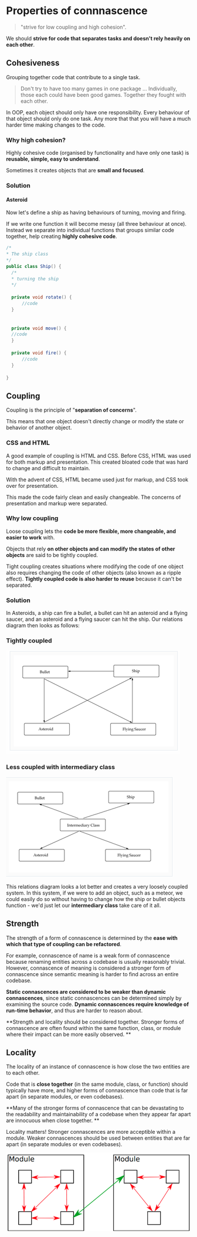 # Properties of connnascence


> "strive for low coupling and high cohesion". 

We should **strive for code that separates tasks and doesn't rely heavily on each other**.

## Cohesiveness
Grouping together code that contribute to a single task.

> Don't try to have too many games in one package ... Individually, those each could have been good games. Together they fought with each other.

In OOP, each object should only have one responsibility. Every behaviour of that object should only do one task. Any more that that you will have a much harder time making changes to the code.

### Why high cohesion?
Highly cohesive code (organised by functionality and have only one task) is **reusable, simple, easy to understand**.

Sometimes it creates objects that are **small and focused**.

### Solution


#### Asteroid

Now let's define a ship as having behaviours of turning, moving and firing.

If we write one function it will become messy (all three behaviour at once). Instead we separate into individual functions that groups similar code together, help creating **highly cohesive code**.

```java
/*
* The ship class
*/
public class Ship() {
  /*
  * turning the ship
  */

  private void rotate() {
      //code
  }


  private void move() {
  //code
  }

  private void fire() {
      //code
  }

}

```


## Coupling
Coupling is the principle of "**separation of concerns**". 

This means that one object doesn't directly change or modify the state or behavior of another object.

### CSS and HTML
A good example of coupling is HTML and CSS. Before CSS, HTML was used for both markup and presentation. This created bloated code that was hard to change and difficult to maintain. 

With the advent of CSS, HTML became used just for markup, and CSS took over for presentation. 

This made the code fairly clean and easily changeable. The concerns of presentation and markup were separated.


### Why low coupling
Loose coupling lets the **code be more flexible, more changeable, and easier to work** with.

Objects that rely **on other objects and can modify the states of other objects** are said to be tightly coupled. 

Tight coupling creates situations where modifying the code of one object also requires changing the code of other objects (also known as a ripple effect). **Tightly coupled code is also harder to reuse** because it can't be separated.

### Solution

In Asteroids, a ship can fire a bullet, a bullet can hit an asteroid and a flying saucer, and an asteroid and a flying saucer can hit the ship. Our relations diagram then looks as follows:

### Tightly coupled 
![Alt Text](pic1.png) 

### Less coupled with intermediary class
![Alt Text](pic2.png) 

This relations diagram looks a lot better and creates a very loosely coupled system. In this system, if we were to add an object, such as a meteor, we could easily do so without having to change how the ship or bullet objects function - we'd just let our **intermediary class** take care of it all.

## Strength
The strength of a form of connascence is determined by the **ease with which that type of coupling can be refactored**. 

For example, connascence of name is a weak form of connascence because renaming entities across a codebase is usually reasonably trivial. However, connascence of meaning is considered a stronger form of connascence since semantic meaning is harder to find across an entire codebase.

**Static connascences are considered to be weaker than dynamic connascences**, since static connascences can be determined simply by examining the source code. **Dynamic connascences require knowledge of run-time behavior**, and thus are harder to reason about.

**Strength and locality should be considered together. Stronger forms of connascence are often found within the same function, class, or module where their impact can be more easily observed.
**

## Locality

The locality of an instance of connascence is how close the two entities are to each other. 

Code that is **close together** (in the same module, class, or function) should typically have more, and higher forms of connascence than code that is far apart (in separate modules, or even codebases). 

**Many of the stronger forms of connascence that can be devastating to the readability and maintainability of a codebase when they appear far apart are innocuous when close together.
**

Locality matters! Stronger connascences are more acceptible within a module. Weaker connascences should be used between entities that are far apart (in separate modules or even codebases).

![Alt Text](pic3.png) 

